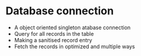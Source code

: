 Database connection
===================

* A object oriented singleton atabase connection
* Query for all records in the table
* Making a sanitised record entry
* Fetch the records in optimized and multiple ways

